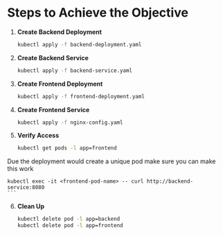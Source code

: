 # Steps to Achieve the Objective

1. **Create Backend Deployment**
    ```sh
    kubectl apply -f backend-deployment.yaml
    ```

2. **Create Backend Service**
    ```sh
    kubectl apply -f backend-service.yaml
    ```

3. **Create Frontend Deployment**
    ```sh
    kubectl apply -f frontend-deployment.yaml
    ```

4. **Create Frontend Service**
    ```sh
    kubectl apply -f nginx-config.yaml
    ```

5. **Verify Access**
    ```sh
    kubectl get pods -l app=frontend

Due the deployment would create a unique pod make sure you can make this work

    kubectl exec -it <frontend-pod-name> -- curl http://backend-service:8080
    ```

6. **Clean Up**
    ```sh
    kubectl delete pod -l app=backend
    kubectl delete pod -l app=frontend
    ```